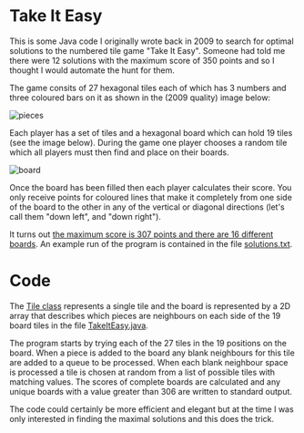 Take It Easy
============

This is some Java code I originally wrote back in 2009 to search for optimal solutions to the numbered tile game "Take It Easy".  Someone had told me there were 12 solutions with the maximum score of 350 points and so I thought I would automate the hunt for them.

The game consits of 27 hexagonal tiles each of which has 3 numbers and three coloured bars on it as shown in the (2009 quality) image below:

![pieces](https://cloud.githubusercontent.com/assets/4344677/7878679/3a773bb8-0613-11e5-8e99-03957f14376d.jpg)

Each player has a set of tiles and a hexagonal board  which can hold 19 tiles (see the image below).  During the game one player chooses a random tile which all players must then find and place on their boards.  

![board](https://cloud.githubusercontent.com/assets/4344677/7878677/3781818e-0613-11e5-914b-b9610d447b59.jpg)

Once the board has been filled then each player calculates their score.  You only receive points for coloured lines that make it completely from one side of the board to the other in any of the vertical or diagonal directions (let's call them "down left", and "down right"). 

It turns out [the maximum score is 307 points and there are 16 different boards](https://boardgamegeek.com/thread/399114/high-score-challenge-can-you-get-maximum-307-point).  An example run of the program is contained in the file [solutions.txt](https://github.com/Tominator2/TakeItEasy/blob/master/solutions.txt).

# Code

The [Tile class](https://github.com/Tominator2/TakeItEasy/blob/master/Tile.java) represents a single tile and the board is represented by a 2D array that describes which pieces are neighbours on each side of the 19 board tiles in the file [TakeItEasy.java](https://github.com/Tominator2/TakeItEasy/blob/master/TakeItEasy.java).

The program starts by trying each of the 27 tiles in the 19 positions on the board. When a piece is added to the board any blank neighbours for this tile are added to a queue to be processed. When each blank neighbour space is processed a tile is chosen at random from a list of possible tiles with matching values.  The scores of complete boards are calculated and any unique boards with a value greater than 306 are written to standard output.

The code could certainly be more efficient and elegant but at the time I was only interested in finding the maximal solutions and this does the trick.
